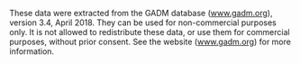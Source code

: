 These data were extracted from the GADM database (www.gadm.org), version 3.4, April 2018. They can be used for non-commercial purposes only.  It is not allowed to redistribute these data, or use them for commercial purposes, without prior consent. See the website (www.gadm.org) for more information.